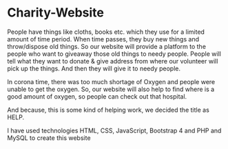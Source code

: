 # Charity-Website
People have things like cloths, books etc. which they use for a limited amount of time period.  When time passes, they buy new things and throw/dispose old things.  So our website will provide a platform to the people who want to giveaway those old things to needy people. People will tell what they want to donate & give address from where our volunteer will pick up the things. And then they will give it to needy people.

In corona time, there was too much shortage of Oxygen and people were unable to get the oxygen. So, our website will also help to find where is a good amount of oxygen, so people can check out that hospital.

And because, this is some kind of helping work, we decided the title as HELP.  

I have used technologies HTML, CSS, JavaScript, Bootstrap 4 and PHP and MySQL to create this website
